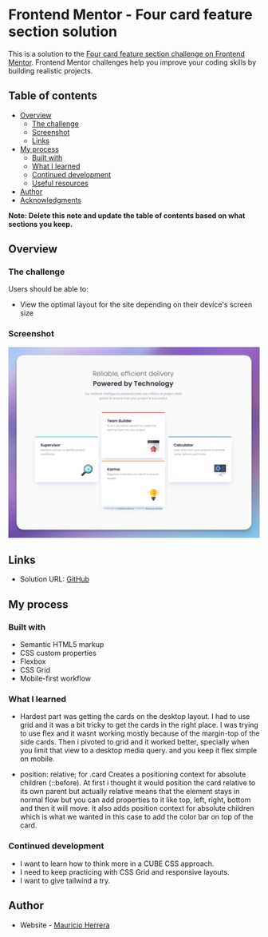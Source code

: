 # Frontend Mentor - Four card feature section solution

This is a solution to the [Four card feature section challenge on Frontend Mentor](https://www.frontendmentor.io/challenges/four-card-feature-section-weK1eFYK). Frontend Mentor challenges help you improve your coding skills by building realistic projects. 

## Table of contents

- [Overview](#overview)
  - [The challenge](#the-challenge)
  - [Screenshot](#screenshot)
  - [Links](#links)
- [My process](#my-process)
  - [Built with](#built-with)
  - [What I learned](#what-i-learned)
  - [Continued development](#continued-development)
  - [Useful resources](#useful-resources)
- [Author](#author)
- [Acknowledgments](#acknowledgments)

**Note: Delete this note and update the table of contents based on what sections you keep.**

## Overview

### The challenge

Users should be able to:

- View the optimal layout for the site depending on their device's screen size

### Screenshot

![](design/my-solution-screenshot.png)

## Links

- Solution URL: [GitHub](https://newspaceracer.github.io/probable-octo-robot/)

## My process

### Built with

- Semantic HTML5 markup
- CSS custom properties
- Flexbox
- CSS Grid
- Mobile-first workflow

### What I learned

- Hardest part was getting the cards on the desktop layout. I had to use grid and it was a bit tricky to get the cards in the right place. I was trying to use flex and it wasnt working mostly because of the margin-top of the side cards. Then i pivoted to grid and it worked better, specially when you limit that view to a desktop media query. and you keep it flex simple on mobile. 

- position: relative; for .card Creates a positioning context for absolute children (::before). At first i thought it would position the card relative to its own parent but actually relative means that the element stays in normal flow but you can add properties to it like top, left, right, bottom and then it will move. It also adds position context for absolute children which is what we wanted in this case to add the color bar on top of the card. 

### Continued development

- I want to learn how to think more in a CUBE CSS approach.
- I need to keep practicing with CSS Grid and responsive layouts.
- I want to give tailwind a try.

## Author

- Website - [Mauricio Herrera](https://herrera.wiki)
